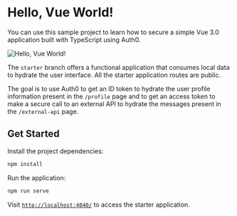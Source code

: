 # Hello, Vue World!

You can use this sample project to learn how to secure a simple Vue 3.0 application built with TypeScript using Auth0.

![Hello, Vue World!](https://images.ctfassets.net/23aumh6u8s0i/3yhP1eiIgoGtbPU7tOcFbP/8d930ec5223ba48bc5329fb9e8f81a67/hello-vue.png)

The `starter` branch offers a functional application that consumes local data to hydrate the user interface. All the starter application routes are public.

The goal is to use Auth0 to get an ID token to hydrate the user profile information present in the `/profile` page and to get an access token to make a secure call to an external API to hydrate the messages present in the `/external-api` page.

## Get Started

Install the project dependencies:

```bash
npm install
```

Run the application:

```bash
npm run serve
```

Visit [`http://localhost:4040/`](http://localhost:4040/) to access the starter application.
